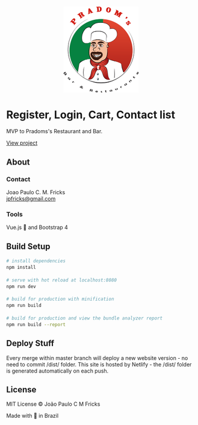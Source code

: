 <p align="center"><img src="src/assets/logo-pradoms.png" alt="Pradom's - Bar & Restaurante" width="200"></p>

# Register, Login, Cart, Contact list
MVP to Pradoms's Restaurant and Bar.

[View project](https://darpz.netlify.com)

## About

### Contact
Joao Paulo C. M. Fricks <br />
jpfricks@gmail.com

### Tools
Vue.js 💙 and Bootstrap 4

## Build Setup

``` bash
# install dependencies
npm install

# serve with hot reload at localhost:8080
npm run dev

# build for production with minification
npm run build

# build for production and view the bundle analyzer report
npm run build --report
```

## Deploy Stuff
Every merge within master branch will deploy a new website version - no need to commit /dist/ folder.
This site is hosted by Netlify - the /dist/ folder is generated automatically on each push.

## License

MIT License © João Paulo C M Fricks

Made with 💙 in Brazil
